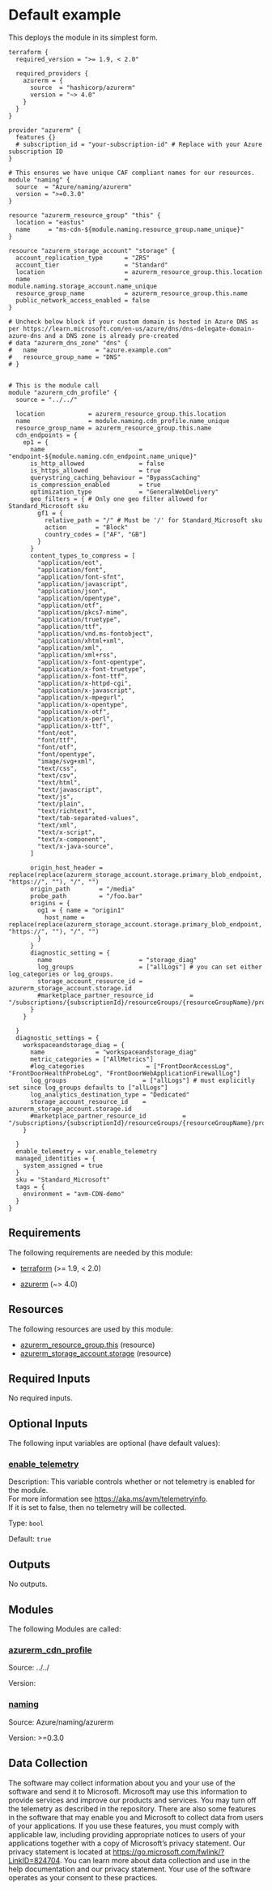 <!-- BEGIN_TF_DOCS -->
# Default example

This deploys the module in its simplest form.

```hcl
terraform {
  required_version = ">= 1.9, < 2.0"

  required_providers {
    azurerm = {
      source  = "hashicorp/azurerm"
      version = "~> 4.0"
    }
  }
}

provider "azurerm" {
  features {}
  # subscription_id = "your-subscription-id" # Replace with your Azure subscription ID
}

# This ensures we have unique CAF compliant names for our resources.
module "naming" {
  source  = "Azure/naming/azurerm"
  version = ">=0.3.0"
}

resource "azurerm_resource_group" "this" {
  location = "eastus"
  name     = "ms-cdn-${module.naming.resource_group.name_unique}"
}

resource "azurerm_storage_account" "storage" {
  account_replication_type      = "ZRS"
  account_tier                  = "Standard"
  location                      = azurerm_resource_group.this.location
  name                          = module.naming.storage_account.name_unique
  resource_group_name           = azurerm_resource_group.this.name
  public_network_access_enabled = false
}

# Uncheck below block if your custom domain is hosted in Azure DNS as per https://learn.microsoft.com/en-us/azure/dns/dns-delegate-domain-azure-dns and a DNS zone is already pre-created
# data "azurerm_dns_zone" "dns" {
#   name                = "azure.example.com"
#   resource_group_name = "DNS"
# }


# This is the module call
module "azurerm_cdn_profile" {
  source = "../../"

  location            = azurerm_resource_group.this.location
  name                = module.naming.cdn_profile.name_unique
  resource_group_name = azurerm_resource_group.this.name
  cdn_endpoints = {
    ep1 = {
      name                          = "endpoint-${module.naming.cdn_endpoint.name_unique}"
      is_http_allowed               = false
      is_https_allowed              = true
      querystring_caching_behaviour = "BypassCaching"
      is_compression_enabled        = true
      optimization_type             = "GeneralWebDelivery"
      geo_filters = { # Only one geo filter allowed for Standard_Microsoft sku
        gf1 = {
          relative_path = "/" # Must be '/' for Standard_Microsoft sku
          action        = "Block"
          country_codes = ["AF", "GB"]
        }
      }
      content_types_to_compress = [
        "application/eot",
        "application/font",
        "application/font-sfnt",
        "application/javascript",
        "application/json",
        "application/opentype",
        "application/otf",
        "application/pkcs7-mime",
        "application/truetype",
        "application/ttf",
        "application/vnd.ms-fontobject",
        "application/xhtml+xml",
        "application/xml",
        "application/xml+rss",
        "application/x-font-opentype",
        "application/x-font-truetype",
        "application/x-font-ttf",
        "application/x-httpd-cgi",
        "application/x-javascript",
        "application/x-mpegurl",
        "application/x-opentype",
        "application/x-otf",
        "application/x-perl",
        "application/x-ttf",
        "font/eot",
        "font/ttf",
        "font/otf",
        "font/opentype",
        "image/svg+xml",
        "text/css",
        "text/csv",
        "text/html",
        "text/javascript",
        "text/js",
        "text/plain",
        "text/richtext",
        "text/tab-separated-values",
        "text/xml",
        "text/x-script",
        "text/x-component",
        "text/x-java-source",
      ]

      origin_host_header = replace(replace(azurerm_storage_account.storage.primary_blob_endpoint, "https://", ""), "/", "")
      origin_path        = "/media"
      probe_path         = "/foo.bar"
      origins = {
        og1 = { name = "origin1"
          host_name = replace(replace(azurerm_storage_account.storage.primary_blob_endpoint, "https://", ""), "/", "")
        }
      }
      diagnostic_setting = {
        name                        = "storage_diag"
        log_groups                  = ["allLogs"] # you can set either log_categories or log_groups.
        storage_account_resource_id = azurerm_storage_account.storage.id
        #marketplace_partner_resource_id          = "/subscriptions/{subscriptionId}/resourceGroups/{resourceGroupName}/providers/{partnerResourceProvider}/{partnerResourceType}/{partnerResourceName}"
      }
    }

  }
  diagnostic_settings = {
    workspaceandstorage_diag = {
      name              = "workspaceandstorage_diag"
      metric_categories = ["AllMetrics"]
      #log_categories                 = ["FrontDoorAccessLog", "FrontDoorHealthProbeLog", "FrontDoorWebApplicationFirewallLog"]
      log_groups                     = ["allLogs"] # must explicitly set since log_groups defaults to ["allLogs"]
      log_analytics_destination_type = "Dedicated"
      storage_account_resource_id    = azurerm_storage_account.storage.id
      #marketplace_partner_resource_id          = "/subscriptions/{subscriptionId}/resourceGroups/{resourceGroupName}/providers/{partnerResourceProvider}/{partnerResourceType}/{partnerResourceName}"
    }

  }
  enable_telemetry = var.enable_telemetry
  managed_identities = {
    system_assigned = true
  }
  sku = "Standard_Microsoft"
  tags = {
    environment = "avm-CDN-demo"
  }
}
```

<!-- markdownlint-disable MD033 -->
## Requirements

The following requirements are needed by this module:

- <a name="requirement_terraform"></a> [terraform](#requirement\_terraform) (>= 1.9, < 2.0)

- <a name="requirement_azurerm"></a> [azurerm](#requirement\_azurerm) (~> 4.0)

## Resources

The following resources are used by this module:

- [azurerm_resource_group.this](https://registry.terraform.io/providers/hashicorp/azurerm/latest/docs/resources/resource_group) (resource)
- [azurerm_storage_account.storage](https://registry.terraform.io/providers/hashicorp/azurerm/latest/docs/resources/storage_account) (resource)

<!-- markdownlint-disable MD013 -->
## Required Inputs

No required inputs.

## Optional Inputs

The following input variables are optional (have default values):

### <a name="input_enable_telemetry"></a> [enable\_telemetry](#input\_enable\_telemetry)

Description: This variable controls whether or not telemetry is enabled for the module.  
For more information see https://aka.ms/avm/telemetryinfo.  
If it is set to false, then no telemetry will be collected.

Type: `bool`

Default: `true`

## Outputs

No outputs.

## Modules

The following Modules are called:

### <a name="module_azurerm_cdn_profile"></a> [azurerm\_cdn\_profile](#module\_azurerm\_cdn\_profile)

Source: ../../

Version:

### <a name="module_naming"></a> [naming](#module\_naming)

Source: Azure/naming/azurerm

Version: >=0.3.0

<!-- markdownlint-disable-next-line MD041 -->
## Data Collection

The software may collect information about you and your use of the software and send it to Microsoft. Microsoft may use this information to provide services and improve our products and services. You may turn off the telemetry as described in the repository. There are also some features in the software that may enable you and Microsoft to collect data from users of your applications. If you use these features, you must comply with applicable law, including providing appropriate notices to users of your applications together with a copy of Microsoft’s privacy statement. Our privacy statement is located at <https://go.microsoft.com/fwlink/?LinkID=824704>. You can learn more about data collection and use in the help documentation and our privacy statement. Your use of the software operates as your consent to these practices.
<!-- END_TF_DOCS -->